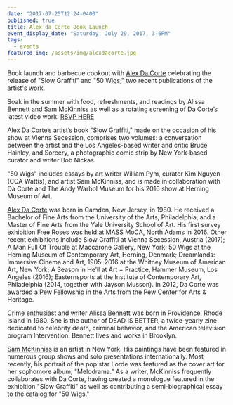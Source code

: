 ```yaml
---
date: "2017-07-25T12:24-0400"
published: true
title: Alex da Corte Book Launch
event_display_date: "Saturday, July 29, 2017, 3-6PM"
tags:
  - events
featured_img: /assets/img/alexdacorte.jpg
---
```


Book launch and barbecue cookout with [Alex Da Corte](http://alexdacorte.com/) celebrating the release of "Slow Graffiti" and "50 Wigs," two recent publications of the artist's work.

Soak in the summer with food, refreshments, and readings by Alissa Bennett and Sam McKinniss as well as a rotating screening of Da Corte’s latest video work. [RSVP HERE](https://www.facebook.com/events/1423804564368704/?acontext=%7B%22ref%22%3A%2229%22%2C%22ref_notif_type%22%3A%22plan_user_invited%22%2C%22action_history%22%3A%22null%22%7D&notif_t=plan_user_invited&notif_id=1501032207943441)

Alex Da Corte’s artist’s book "Slow Graffiti," made on the occasion of his show at Vienna Secession, comprises two volumes: a conversation between the artist and the Los Angeles-based writer and critic Bruce Hainley, and Sorcery, a photographic comic strip by New York-based curator and writer Bob Nickas.

"50 Wigs" includes essays by art writer William Pym, curator Kim Nguyen (CCA Wattis), and artist Sam McKinniss, and is made in collaboration with Da Corte and The Andy Warhol Museum for his 2016 show at Herning Museum of Art.

[Alex Da Corte](http://alexdacorte.com/) was born in Camden, New Jersey, in 1980. He received a Bachelor of Fine Arts from the University of the Arts, Philadelphia, and a Master of Fine Arts from the Yale University School of Art. His first survey exhibition Free Roses was held at MASS MoCA, North Adams in 2016. Other recent exhibitions include Slow Graffiti at Vienna Secession, Austria (2017); A Man Full Of Trouble at Maccarone Gallery, New York; 50 Wigs at the Herning Museum of Contemporary Art, Herning, Denmark; Dreamlands: Immersive Cinema and Art, 1905–2016 at the Whitney Museum of American Art, New York; A Season in He’ll at Art + Practice, Hammer Museum, Los Angeles (2016); Easternsports at the Institute of Contemporary Art, Philadelphia (2014, together with Jayson Musson). In 2012, Da Corte was awarded a Pew Fellowship in the Arts from the Pew Center for Arts & Heritage.

Crime enthusiast and writer [Alissa Bennett](http://heinzfellernileisist.bigcartel.com/product/dead-is-better-alissa-bennett) was born in Providence, Rhode Island in 1980. She is the author of DEAD IS BETTER, a twice-yearly zine dedicated to celebrity death, criminal behavior, and the American television program Intervention. Bennett lives and works in Brooklyn.

[Sam McK­in­niss](http://www.teamgal.com/artists/sam_mc_kinniss) is an artist in New York. His paintings have been fea­tured in numerous group shows and solo presentations internationally. Most recently, his portrait of the pop star Lorde was featured as the cover art for her sophomore album, "Melodrama." As a writer, McKinniss frequently collaborates with Da Corte, having created a monologue featured in the exhibition "Slow Graffiti" as well as contributing a semi-biographical essay to the catalog for "50 Wigs."

